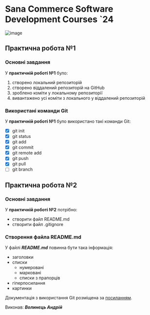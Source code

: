 # Sana Commerce Software Development Courses `24
![image](https://github.com/ipz234vas/Readme/assets/147329343/37d14a32-7016-4bc1-ac54-daebd77f43e9)
## Практична робота №1
### Основні завдання
У **практичній роботі №1** було:
1. створено локальний репозиторій
2. створено віддалений репозиторій на GitHub
3. зроблено коміти у локальному репозиторії
4. вивантажено усі коміти з локального у віддалений репозиторій
### Використані команди Git
У **практичній роботі №1** було використано такі команди Git:
- [x] git init
- [x] git status
- [x] git add
- [x] git commit
- [x] git remote add
- [x] git push
- [x] git pull
- [ ] git branch
## Практична робота №2
### Основні завдання
У **практичній роботі №2** потрібно:
* створити файл README.md
* створити файл .gitignore
### Створення файла README.md
У файлі ***README.md*** повинна бути така інформація:
* заголовки
* списки
  * нумеровані
  * марковані
  * списки з прапорців
* гіперпосилання
* картинки

Документація з використання Git розміщена за [посиланням](https://git-scm.com/docs/git).

Виконав: ***Волинець Андрій***